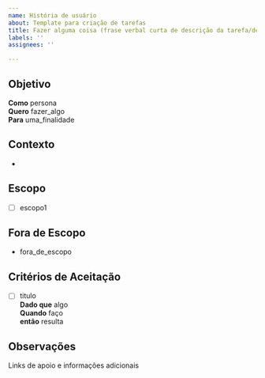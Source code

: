 ```yaml
---
name: História de usuário
about: Template para criação de tarefas
title: Fazer alguma coisa (frase verbal curta de descrição da tarefa/demanda)
labels: ''
assignees: ''

---
```


## **Objetivo**

**Como** persona  
**Quero** fazer_algo  
**Para** uma_finalidade

## **Contexto**

-

## **Escopo**

- [ ] escopo1

## **Fora de Escopo**

- fora_de_escopo

## **Critérios de Aceitação**

- [ ] titulo  
**Dado que** algo  
**Quando** faço  
**então** resulta


## Observações
Links de apoio e informações adicionais
